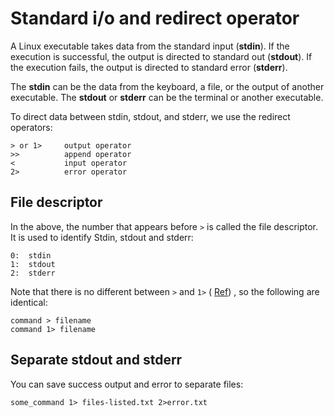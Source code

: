 # Standard i/o and redirect operator

A Linux executable takes data from the standard input (**stdin**). If the execution is successful, the output is directed to standard out (**stdout**). If the execution fails, the output is directed to standard error (**stderr**).

The **stdin** can be the data from the keyboard, a file, or the output of another executable. The **stdout** or **stderr** can be the terminal or another executable.

To direct data between stdin, stdout, and stderr, we use the redirect operators:

```
> or 1>     output operator   
>>          append operator
<           input operator
2>          error operator
```

## File descriptor

In the above, the number that appears before `>` is called the file descriptor. It is used to identify Stdin, stdout and stderr:

```
0:  stdin
1:  stdout
2:  stderr
```

Note that there is no different between `>` and `1>` ( [Ref](https://unix.stackexchange.com/questions/270552/difference-between-1-and)) , so the following are identical:


```
command > filename  
command 1> filename 
```

## Separate stdout and stderr

You can save success output and error to separate files:

```
some_command 1> files-listed.txt 2>error.txt
```
